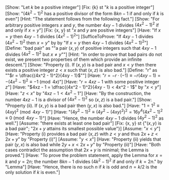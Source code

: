 [Show: "Let $k$ be a positive integer"]
[Fix: {k} st "$k$ is a positive integer"]
[Show: "$(4k^2 - 1)^2$ has a positive divisor of the form $8kn - 1$ if and only if $k$ is even"]
[Hint: "The statement follows from the following fact."]
[Show: "For arbitrary positive integers $x$ and $y$, the number $4xy - 1$ divides $(4x^2 - 1)^2$ if and only if $x = y$"]
[Fix: {x, y} st "$x$ and $y$ are positive integers"]
[Have: "If $x = y$ then $4xy - 1$ divides $(4x^2 - 1)^2$"]
[SufficeToProve: "If $4xy - 1$ divides $(4x^2 - 1)^2$ then $x = y$" by  by "If $x = y$ then $4xy - 1$ divides $(4x^2 - 1)^2$"]
[Define: "bad pair" as ""a pair $(x, y)$ of positive integers such that $4xy - 1$ divides $(4x^2 - 1)^2$ but $x \neq y$""]
[Hint: "In order to prove that bad pairs do not exist, we present two properties of them which provide an infinite descent."]
[Show: "Property (i). If $(x, y)$ is a bad pair and $x < y$ then there exists a positive integer $z < x$ such that $(x, z)$ is also bad."]
[Define: "r" as ""$r = \dfrac{(4x^2 - 1)^2}{4xy - 1}$""]
[Have: "$r = -r \cdot (-1) \equiv -r(4xy - 1) = -(4x^2 - 1)^2 \equiv -1 \pmod{4x}$"]
[Have: "$r = 4xz - 1$ with some positive integer $z$"]
[Have: "$4xz - 1 = \dfrac{(4x^2 - 1)^2}{4xy - 1} < 4x^2 - 1$" by "$x < y$"]
[Have: "$z < x$" by "$4xz - 1 < 4x^2 - 1$"]
[Have: "By the construction, the number $4xz - 1$ is a divisor of $(4x^2 - 1)^2$ so $(x, z)$ is a bad pair."]
[Show: "Property (ii). If $(x, y)$ is a bad pair then $(y, x)$ is also bad."]
[Have: "$1 = 1^2 \equiv (4xy)^2 \pmod{4xy - 1}$"]
[Have: "$(4y^2 - 1)^2 \equiv (4y^2 - (4xy)^2)^2 = 16y^4(4x^2 - 1)^2 \equiv 0 \pmod{4xy - 1}$"]
[Have: "Hence, the number $4xy - 1$ divides $(4y^2 - 1)^2$ as well."]
[Assume: "there exists at least one bad pair"]
[Fix: {x, y} st {"$(x, y)$ is a bad pair"; "$2x + y$ attains its smallest possible value"}]
[Assume: "$x < y$"]
[Have: "Property (i) provides a bad pair $(x, z)$ with $z < y$ and thus $2x + z < 2x + y$" by "Property (i)"]
[Assume: "$y < x$"]
[Have: "Property (ii) yields that pair $(y, x)$ is also bad while $2y + x < 2x + y$" by "Property (ii)"]
[Have: "Both cases contradict the assumption that $2x + y$ is minimal; the Lemma is proved."]
[Have: "To prove the problem statement, apply the Lemma for $x = k$ and $y = 2n$; the number $8kn - 1$ divides $(4k^2 - 1)^2$ if and only if $k = 2n$." by "Lemma"]
[Have: "Hence, there is no such $n$ if $k$ is odd and $n = k/2$ is the only solution if $k$ is even."]